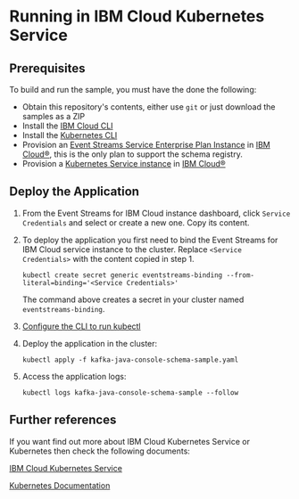 # Running in IBM Cloud Kubernetes Service

## Prerequisites
To build and run the sample, you must have the done the following:

* Obtain this repository's contents, either use `git` or just download the samples as a ZIP
* Install the [IBM Cloud CLI](https://cloud.ibm.com/docs/cli/reference/bluemix_cli?topic=cloud-cli-install-ibmcloud-cli)
* Install the [Kubernetes CLI](https://kubernetes.io/docs/tasks/tools/install-kubectl/)
* Provision an [Event Streams Service Enterprise Plan Instance](https://cloud.ibm.com/catalog/services/event-streams) in [IBM Cloud®](https://cloud.ibm.com/), this is the only plan to support the schema registry.
* Provision a [Kubernetes Service instance](https://cloud.ibm.com/kubernetes/catalog/cluster) in [IBM Cloud®](https://cloud.ibm.com/)


## Deploy the Application

1. From the Event Streams for IBM Cloud instance dashboard, click `Service Credentials` and select or create a new one. Copy its            content. 

2. To deploy the application you first need to bind the Event Streams for IBM Cloud service instance to the cluster. Replace `<Service Credentials>` with the content copied in step 1.
    ```shell
    kubectl create secret generic eventstreams-binding --from-literal=binding='<Service Credentials>'
    ```
    The command above creates a secret in your cluster named  `eventstreams-binding`. 

3. [Configure the CLI to run kubectl](https://cloud.ibm.com/docs/containers?topic=containers-cs_cli_install#cs_cli_configure)

4. Deploy the application in the cluster:
    ```shell
    kubectl apply -f kafka-java-console-schema-sample.yaml
    ```
5. Access the application logs:
    ```shell
    kubectl logs kafka-java-console-schema-sample --follow
    ```

## Further references

If you want find out more about IBM Cloud Kubernetes Service or Kubernetes then check the following documents:

[IBM Cloud Kubernetes Service](https://www.ibm.com/cloud/container-service)

[Kubernetes Documentation](https://kubernetes.io/docs/home/)


